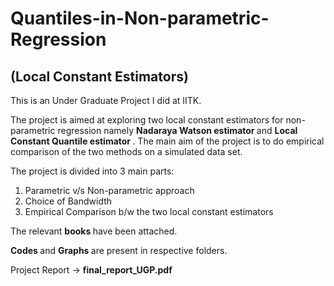 # Quantiles-in-Non-parametric-Regression
## (Local Constant Estimators)

This is an Under Graduate Project I did at IITK.

The project is aimed at exploring two local constant estimators for non-parametric regression namely <b> Nadaraya Watson estimator </b> and <b> Local Constant Quantile estimator </b>. The main aim of the project is to do empirical comparison of the two methods on a simulated data set.

The project is divided into 3 main parts:

1) Parametric v/s Non-parametric approach
2) Choice of Bandwidth
3) Empirical Comparison b/w the two local constant estimators

The relevant <b> books </b> have been attached.

<b> Codes </b> and <b> Graphs </b> are present in respective folders.

Project Report -> <b> final_report_UGP.pdf </b>
